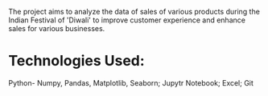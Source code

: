 The project aims to analyze the data of sales of various products during the Indian Festival of 'Diwali' to improve customer experience and enhance sales for various businesses. 


# Technologies Used:
Python- Numpy, Pandas, Matplotlib, Seaborn;
Jupytr Notebook;
Excel;
Git


